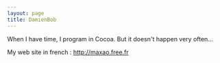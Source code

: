 ```yaml
---
layout: page
title: DamienBob
---
```




When I have time, I program in Cocoa. But it doesn't happen very often...

My web site in french : http://maxao.free.fr

